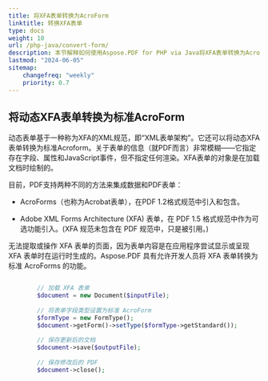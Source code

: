 ```yaml
---
title: 将XFA表单转换为AcroForm
linktitle: 转换XFA表单
type: docs
weight: 10
url: /php-java/convert-form/
description: 本节解释如何使用Aspose.PDF for PHP via Java将XFA表单转换为AcroForm。
lastmod: "2024-06-05"
sitemap:
    changefreq: "weekly"
    priority: 0.7
---
```


## 将动态XFA表单转换为标准AcroForm

动态表单基于一种称为XFA的XML规范，即“XML表单架构”。它还可以将动态XFA表单转换为标准Acroform。关于表单的信息（就PDF而言）非常模糊——它指定存在字段、属性和JavaScript事件，但不指定任何渲染。XFA表单的对象是在加载文档时绘制的。

目前，PDF支持两种不同的方法来集成数据和PDF表单：

- AcroForms（也称为Acrobat表单），在PDF 1.2格式规范中引入和包含。

- Adobe XML Forms Architecture (XFA) 表单，在 PDF 1.5 格式规范中作为可选功能引入。(XFA 规范未包含在 PDF 规范中，只是被引用。)

无法提取或操作 XFA 表单的页面，因为表单内容是在应用程序尝试显示或呈现 XFA 表单时在运行时生成的。Aspose.PDF 具有允许开发人员将 XFA 表单转换为标准 AcroForms 的功能。

```php

        // 加载 XFA 表单
        $document = new Document($inputFile);
        
        // 将表单字段类型设置为标准 AcroForm
        $formType = new FormType();
        $document->getForm()->setType($formType->getStandard());
            
        // 保存更新后的文档
        $document->save($outputFile);
        
        // 保存修改后的 PDF    
        $document->close();
```
